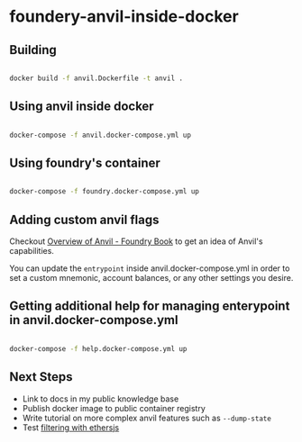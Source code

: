 # foundery-anvil-inside-docker

## Building

``` bash

docker build -f anvil.Dockerfile -t anvil .

```

## Using anvil inside docker

``` bash

docker-compose -f anvil.docker-compose.yml up

```

## Using foundry's container
``` bash

docker-compose -f foundry.docker-compose.yml up

```

## Adding custom anvil flags

Checkout [Overview of Anvil - Foundry Book](https://book.getfoundry.sh/anvil/) to get an idea of Anvil's capabilities.

You can update the `entrypoint` inside anvil.docker-compose.yml in order to set a custom mnemonic, account balances, or any other settings you desire.

## Getting additional help for managing enterypoint in anvil.docker-compose.yml

``` bash

docker-compose -f help.docker-compose.yml up

```

## Next Steps

* Link to docs in my public knowledge base
* Publish docker image to public container registry
* Write tutorial on more complex anvil features such as `--dump-state`
* Test [filtering with ethersjs](https://docs.ethers.org/v5/concepts/events/#events--logs-and-filtering)
